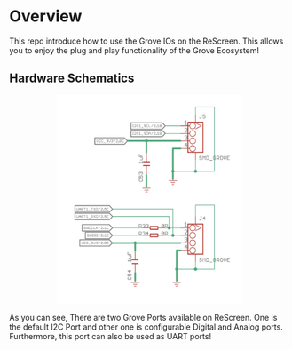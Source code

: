 # Overview

This repo introduce how to use the Grove IOs on the ReScreen. This allows you to enjoy the plug and play functionality of the Grove Ecosystem!

## Hardware Schematics

<div align=center><img width=333 src="https://raw.githubusercontent.com/ansonhe97/rawimages/master/img/Xnip2019-12-11_17-26-15.jpg"/></div>

As you can see, There are two Grove Ports available on ReScreen. One is the default I2C Port and other one is configurable Digital and Analog ports. Furthermore, this port can also be used as UART ports!
